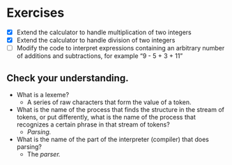 # Exercises

- [x] Extend the calculator to handle multiplication of two integers
- [x] Extend the calculator to handle division of two integers
- [ ] Modify the code to interpret expressions containing an arbitrary number of additions and subtractions, for example “9 - 5 + 3 + 11”

## Check your understanding.

- What is a lexeme?
  - A series of raw characters that form the value of a token.
- What is the name of the process that finds the structure in the stream of tokens, or put differently, what is the name of the process that recognizes a certain phrase in that stream of tokens?
  - *Parsing.*
- What is the name of the part of the interpreter (compiler) that does parsing?
  - The *parser.*